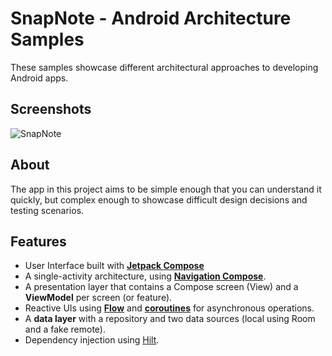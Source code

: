 # SnapNote - Android Architecture Samples

These samples showcase different architectural approaches to developing Android apps. 

## Screenshots

![SnapNote](https://github.com/rwnhrmwn23/SnapNote/assets/25237512/59c26686-66ca-4fa6-b142-d78ef8e8ec60)

## About

The app in this project aims to be simple enough that you can understand it quickly, but complex enough to showcase difficult design decisions and testing scenarios.

## Features

- User Interface built with **[Jetpack Compose](https://developer.android.com/jetpack/compose)** 
- A single-activity architecture, using **[Navigation Compose](https://developer.android.com/jetpack/compose/navigation)**.
- A presentation layer that contains a Compose screen (View) and a **ViewModel** per screen (or feature).
- Reactive UIs using **[Flow](https://developer.android.com/kotlin/flow)** and **[coroutines](https://kotlinlang.org/docs/coroutines-overview.html)** for asynchronous operations.
- A **data layer** with a repository and two data sources (local using Room and a fake remote).
- Dependency injection using [Hilt](https://developer.android.com/training/dependency-injection/hilt-android).
